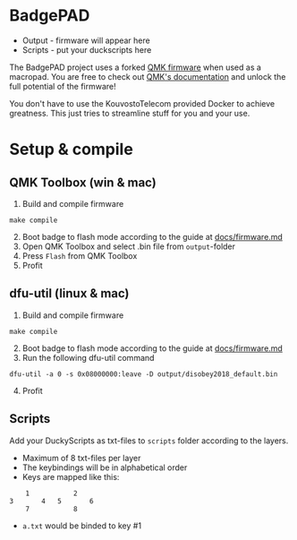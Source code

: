 # BadgePAD

* Output - firmware will appear here
* Scripts - put your duckscripts here

The BadgePAD project uses a forked [QMK firmware](https://github.com/KouvostoTelecom/qmk_firmware) when used as a macropad. You are free to check out [QMK's documentation](https://docs.qmk.fm) and unlock the full potential of the firmware!

You don't have to use the KouvostoTelecom provided Docker to achieve greatness. This just tries to streamline stuff for you and your use.

# Setup & compile

## QMK Toolbox (win & mac)
1. Build and compile firmware
```
make compile
```
2. Boot badge to flash mode according to the guide at [docs/firmware.md](docs/firmware.md)
3. Open QMK Toolbox and select .bin file from `output`-folder
4. Press `Flash` from QMK Toolbox
5. Profit

## dfu-util (linux & mac)
1. Build and compile firmware

```
make compile
```
2. Boot badge to flash mode according to the guide at [docs/firmware.md](docs/firmware.md)
3. Run the following dfu-util command
```
dfu-util -a 0 -s 0x08000000:leave -D output/disobey2018_default.bin
```
4. Profit

## Scripts
Add your DuckyScripts as txt-files to `scripts` folder according to the layers.
- Maximum of 8 txt-files per layer
- The keybindings will be in alphabetical order
- Keys are mapped like this:
```
    1           2
3       4   5       6
    7           8
```
- `a.txt` would be binded to key #1
